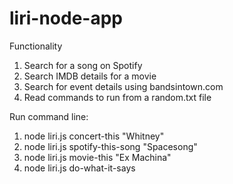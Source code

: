 # liri-node-app

Functionality
1. Search for a song on Spotify
2. Search IMDB details for a movie
3. Search for event details using bandsintown.com
4. Read commands to run from a random.txt file

Run command line:

1.  node liri.js concert-this "Whitney"
2.  node liri.js spotify-this-song "Spacesong"
3.  node liri.js movie-this "Ex Machina"
4.  node liri.js do-what-it-says
